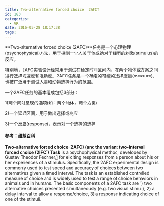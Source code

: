 ```yaml
---
title: Two-alternative forced choice  2AFCT
id: 183
categories:
  - VR
date: 2016-05-28 18:17:38
tags:
---
```


**Two-alternative forced choice (2AFC)**任务是一个心理物理(psychophysical)方法，用于探测一个人关于他或她对于经历的刺激(stimulus)的反应。

特别地，2AFC实验设计经常用于测试在给定时间区间内，在两个物体或方案之间进行选择的速度和准确度。2AFC任务是一个确定的可控的选择度量(measure)，也被广泛用于测试人类和动物选择行为的范围。

一个2AFC任务的基本组成包括3部分：

1)两个同时呈现的选项(如：两个物体，两个方案)

2)一个延迟区间，用于做出选择或响应

3)一个反应(response)，表示对一个选择的选择

#### 参考：[维基百科](https://en.wikipedia.org/wiki/Two-alternative_forced_choice)

**Two-alternative forced choice (2AFC) (and the variant two-interval forced choice (2IFC)) Task** is a psychophysical method, developed by Gustav Theodor Fechner,[1](https://en.wikipedia.org/wiki/Two-alternative_forced_choice) for eliciting responses from a person about his or her experiences of a stimulus. Specifically, the 2AFC experimental design is commonly used to test speed and accuracy of choices between two alternatives given a timed interval. The task is an established controlled measure of choice and is widely used to test a range of choice behaviors in animals and in humans. The basic components of a 2AFC task are 1) two alternative choices presented simultaneously (e.g. two visual stimuli), 2) a delay interval to allow a response/choice, 3) a response indicating choice of one of the stimuli.